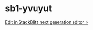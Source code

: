 # sb1-yvuyut

[Edit in StackBlitz next generation editor ⚡️](https://stackblitz.com/~/github.com/amkhan10/sb1-yvuyut)